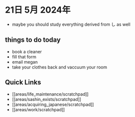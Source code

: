 # 21日 5月 2024年
- maybe you should study everything derived from し as well

## things to do today
- book a cleaner
- fill that form
- email megan
- take your clothes back and vaccuum your room



## Quick Links
- [[areas/life_maintenance/scratchpad]]
- [[areas/sashin_exists/scratchpad]]
- [[areas/acquiring_japanese/scratchpad]]
- [[areas/work/scratchpad]]
